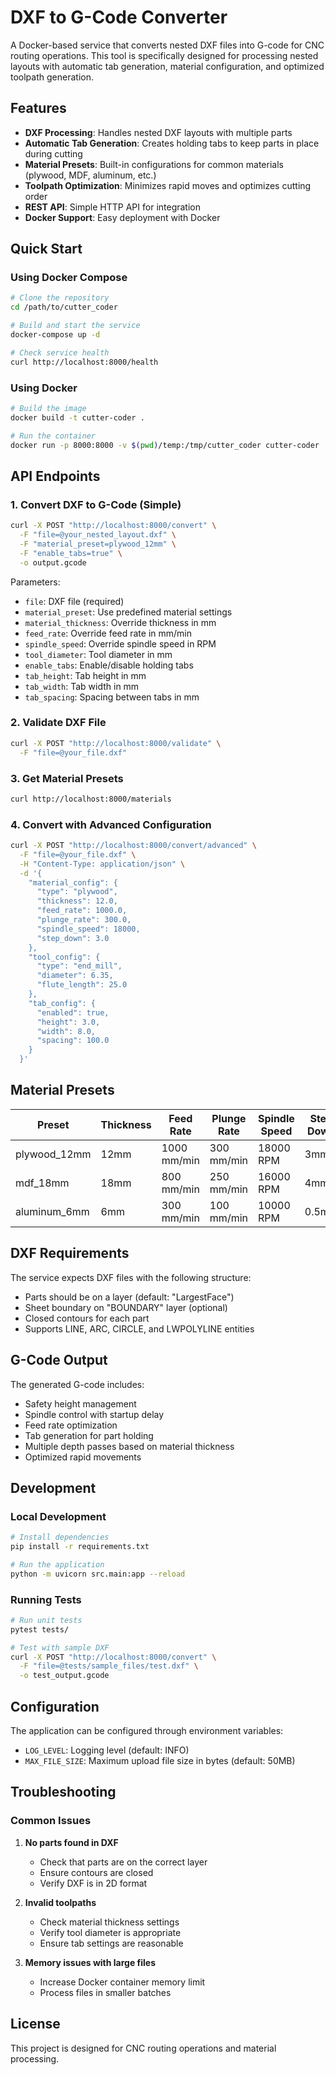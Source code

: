 # DXF to G-Code Converter

A Docker-based service that converts nested DXF files into G-code for CNC routing operations. This tool is specifically designed for processing nested layouts with automatic tab generation, material configuration, and optimized toolpath generation.

## Features

- **DXF Processing**: Handles nested DXF layouts with multiple parts
- **Automatic Tab Generation**: Creates holding tabs to keep parts in place during cutting
- **Material Presets**: Built-in configurations for common materials (plywood, MDF, aluminum, etc.)
- **Toolpath Optimization**: Minimizes rapid moves and optimizes cutting order
- **REST API**: Simple HTTP API for integration
- **Docker Support**: Easy deployment with Docker

## Quick Start

### Using Docker Compose

```bash
# Clone the repository
cd /path/to/cutter_coder

# Build and start the service
docker-compose up -d

# Check service health
curl http://localhost:8000/health
```

### Using Docker

```bash
# Build the image
docker build -t cutter-coder .

# Run the container
docker run -p 8000:8000 -v $(pwd)/temp:/tmp/cutter_coder cutter-coder
```

## API Endpoints

### 1. Convert DXF to G-Code (Simple)

```bash
curl -X POST "http://localhost:8000/convert" \
  -F "file=@your_nested_layout.dxf" \
  -F "material_preset=plywood_12mm" \
  -F "enable_tabs=true" \
  -o output.gcode
```

Parameters:
- `file`: DXF file (required)
- `material_preset`: Use predefined material settings
- `material_thickness`: Override thickness in mm
- `feed_rate`: Override feed rate in mm/min
- `spindle_speed`: Override spindle speed in RPM
- `tool_diameter`: Tool diameter in mm
- `enable_tabs`: Enable/disable holding tabs
- `tab_height`: Tab height in mm
- `tab_width`: Tab width in mm
- `tab_spacing`: Spacing between tabs in mm

### 2. Validate DXF File

```bash
curl -X POST "http://localhost:8000/validate" \
  -F "file=@your_file.dxf"
```

### 3. Get Material Presets

```bash
curl http://localhost:8000/materials
```

### 4. Convert with Advanced Configuration

```bash
curl -X POST "http://localhost:8000/convert/advanced" \
  -F "file=@your_file.dxf" \
  -H "Content-Type: application/json" \
  -d '{
    "material_config": {
      "type": "plywood",
      "thickness": 12.0,
      "feed_rate": 1000.0,
      "plunge_rate": 300.0,
      "spindle_speed": 18000,
      "step_down": 3.0
    },
    "tool_config": {
      "type": "end_mill",
      "diameter": 6.35,
      "flute_length": 25.0
    },
    "tab_config": {
      "enabled": true,
      "height": 3.0,
      "width": 8.0,
      "spacing": 100.0
    }
  }'
```

## Material Presets

| Preset | Thickness | Feed Rate | Plunge Rate | Spindle Speed | Step Down |
|--------|-----------|-----------|-------------|---------------|-----------|
| plywood_12mm | 12mm | 1000 mm/min | 300 mm/min | 18000 RPM | 3mm |
| mdf_18mm | 18mm | 800 mm/min | 250 mm/min | 16000 RPM | 4mm |
| aluminum_6mm | 6mm | 300 mm/min | 100 mm/min | 10000 RPM | 0.5mm |

## DXF Requirements

The service expects DXF files with the following structure:
- Parts should be on a layer (default: "LargestFace")
- Sheet boundary on "BOUNDARY" layer (optional)
- Closed contours for each part
- Supports LINE, ARC, CIRCLE, and LWPOLYLINE entities

## G-Code Output

The generated G-code includes:
- Safety height management
- Spindle control with startup delay
- Feed rate optimization
- Tab generation for part holding
- Multiple depth passes based on material thickness
- Optimized rapid movements

## Development

### Local Development

```bash
# Install dependencies
pip install -r requirements.txt

# Run the application
python -m uvicorn src.main:app --reload
```

### Running Tests

```bash
# Run unit tests
pytest tests/

# Test with sample DXF
curl -X POST "http://localhost:8000/convert" \
  -F "file=@tests/sample_files/test.dxf" \
  -o test_output.gcode
```

## Configuration

The application can be configured through environment variables:
- `LOG_LEVEL`: Logging level (default: INFO)
- `MAX_FILE_SIZE`: Maximum upload file size in bytes (default: 50MB)

## Troubleshooting

### Common Issues

1. **No parts found in DXF**
   - Check that parts are on the correct layer
   - Ensure contours are closed
   - Verify DXF is in 2D format

2. **Invalid toolpaths**
   - Check material thickness settings
   - Verify tool diameter is appropriate
   - Ensure tab settings are reasonable

3. **Memory issues with large files**
   - Increase Docker container memory limit
   - Process files in smaller batches

## License

This project is designed for CNC routing operations and material processing.